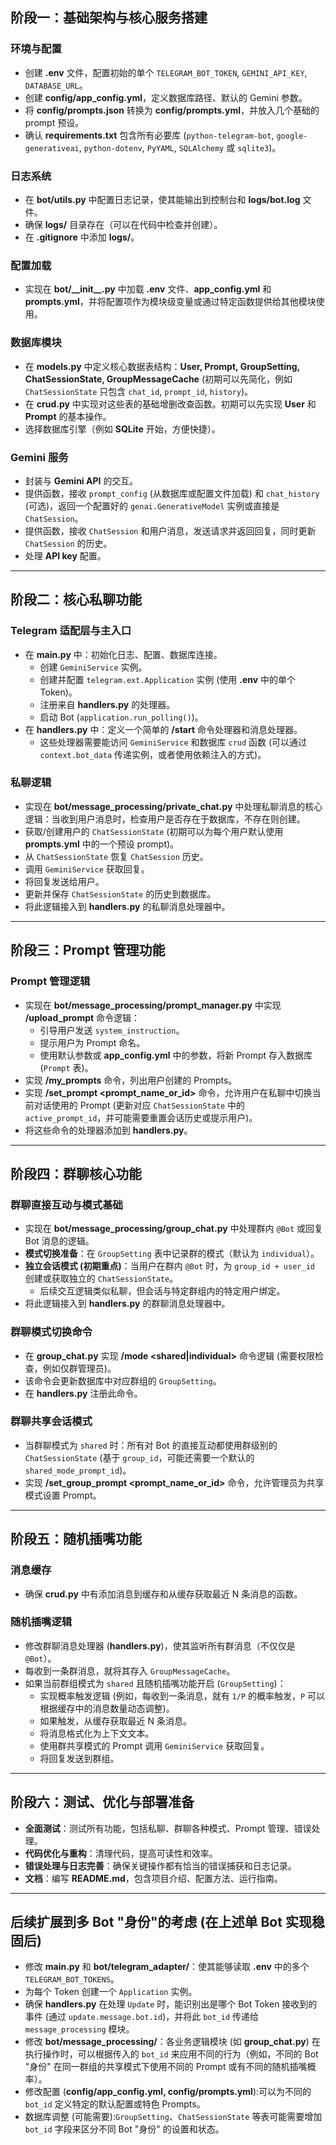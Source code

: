 ## 阶段一：基础架构与核心服务搭建

### 环境与配置

* 创建 **.env** 文件，配置初始的单个 `TELEGRAM_BOT_TOKEN`, `GEMINI_API_KEY`, `DATABASE_URL`。
* 创建 **config/app_config.yml**，定义数据库路径、默认的 Gemini 参数。
* 将 **config/prompts.json** 转换为 **config/prompts.yml**，并放入几个基础的 prompt 预设。
* 确认 **requirements.txt** 包含所有必要库 (`python-telegram-bot`, `google-generativeai`, `python-dotenv`, `PyYAML`, `SQLAlchemy` 或 `sqlite3`)。

### 日志系统

* 在 **bot/utils.py** 中配置日志记录，使其能输出到控制台和 **logs/bot.log** 文件。
* 确保 **logs/** 目录存在（可以在代码中检查并创建）。
* 在 **.gitignore** 中添加 **logs/**。

### 配置加载

* 实现在 **bot/\_\_init\_\_.py** 中加载 **.env** 文件、**app_config.yml** 和 **prompts.yml**，并将配置项作为模块级变量或通过特定函数提供给其他模块使用。

### 数据库模块

* 在 **models.py** 中定义核心数据表结构：**User, Prompt, GroupSetting, ChatSessionState, GroupMessageCache** (初期可以先简化，例如 `ChatSessionState` 只包含 `chat_id`, `prompt_id`, `history`)。
* 在 **crud.py** 中实现对这些表的基础增删改查函数。初期可以先实现 **User** 和 **Prompt** 的基本操作。
* 选择数据库引擎（例如 **SQLite** 开始，方便快捷）。

### Gemini 服务

* 封装与 **Gemini API** 的交互。
* 提供函数，接收 `prompt_config` (从数据库或配置文件加载) 和 `chat_history` (可选)，返回一个配置好的 `genai.GenerativeModel` 实例或直接是 `ChatSession`。
* 提供函数，接收 `ChatSession` 和用户消息，发送请求并返回回复，同时更新 `ChatSession` 的历史。
* 处理 **API key** 配置。

---

## 阶段二：核心私聊功能

### Telegram 适配层与主入口

* 在 **main.py** 中：初始化日志、配置、数据库连接。
    * 创建 `GeminiService` 实例。
    * 创建并配置 `telegram.ext.Application` 实例 (使用 **.env** 中的单个 Token)。
    * 注册来自 **handlers.py** 的处理器。
    * 启动 Bot (`application.run_polling()`)。
* 在 **handlers.py** 中：定义一个简单的 **/start** 命令处理器和消息处理器。
    * 这些处理器需要能访问 `GeminiService` 和数据库 `crud` 函数 (可以通过 `context.bot_data` 传递实例，或者使用依赖注入的方式)。

### 私聊逻辑

* 实现在 **bot/message_processing/private_chat.py** 中处理私聊消息的核心逻辑：当收到用户消息时，检查用户是否存在于数据库，不存在则创建。
* 获取/创建用户的 `ChatSessionState` (初期可以为每个用户默认使用 **prompts.yml** 中的一个预设 prompt)。
* 从 `ChatSessionState` 恢复 `ChatSession` 历史。
* 调用 `GeminiService` 获取回复。
* 将回复发送给用户。
* 更新并保存 `ChatSessionState` 的历史到数据库。
* 将此逻辑接入到 **handlers.py** 的私聊消息处理器中。

---

## 阶段三：Prompt 管理功能

### Prompt 管理逻辑

* 实现在 **bot/message_processing/prompt_manager.py** 中实现 **/upload\_prompt** 命令逻辑：
    * 引导用户发送 `system_instruction`。
    * 提示用户为 Prompt 命名。
    * 使用默认参数或 **app_config.yml** 中的参数，将新 Prompt 存入数据库 (`Prompt` 表)。
* 实现 **/my\_prompts** 命令，列出用户创建的 Prompts。
* 实现 **/set\_prompt <prompt_name_or_id>** 命令，允许用户在私聊中切换当前对话使用的 Prompt (更新对应 `ChatSessionState` 中的 `active_prompt_id`，并可能需要重置会话历史或提示用户)。
* 将这些命令的处理器添加到 **handlers.py**。

---

## 阶段四：群聊核心功能

### 群聊直接互动与模式基础

* 实现在 **bot/message_processing/group_chat.py** 中处理群内 `@Bot` 或回复 Bot 消息的逻辑。
* **模式切换准备**：在 `GroupSetting` 表中记录群的模式（默认为 `individual`）。
* **独立会话模式 (初期重点)**：当用户在群内 `@Bot` 时，为 `group_id + user_id` 创建或获取独立的 `ChatSessionState`。
    * 后续交互逻辑类似私聊，但会话与特定群组内的特定用户绑定。
* 将此逻辑接入到 **handlers.py** 的群聊消息处理器中。

### 群聊模式切换命令

* 在 **group_chat.py** 实现 **/mode <shared|individual>** 命令逻辑 (需要权限检查，例如仅群管理员)。
* 该命令会更新数据库中对应群组的 `GroupSetting`。
* 在 **handlers.py** 注册此命令。

### 群聊共享会话模式

* 当群聊模式为 `shared` 时：所有对 Bot 的直接互动都使用群级别的 `ChatSessionState` (基于 `group_id`，可能还需要一个默认的 `shared_mode_prompt_id`)。
* 实现 **/set\_group\_prompt <prompt_name_or_id>** 命令，允许管理员为共享模式设置 Prompt。

---

## 阶段五：随机插嘴功能

### 消息缓存

* 确保 **crud.py** 中有添加消息到缓存和从缓存获取最近 N 条消息的函数。

### 随机插嘴逻辑

* 修改群聊消息处理器 (**handlers.py**)，使其监听所有群消息（不仅仅是`@Bot`）。
* 每收到一条群消息，就将其存入 `GroupMessageCache`。
* 如果当前群组模式为 `shared` 且随机插嘴功能开启 (`GroupSetting`)：
    * 实现概率触发逻辑 (例如，每收到一条消息，就有 `1/P` 的概率触发，`P` 可以根据缓存中的消息数量动态调整)。
    * 如果触发，从缓存获取最近 N 条消息。
    * 将消息格式化为上下文文本。
    * 使用群共享模式的 Prompt 调用 `GeminiService` 获取回复。
    * 将回复发送到群组。

---

## 阶段六：测试、优化与部署准备

* **全面测试**：测试所有功能，包括私聊、群聊各种模式、Prompt 管理、错误处理。
* **代码优化与重构**：清理代码，提高可读性和效率。
* **错误处理与日志完善**：确保关键操作都有恰当的错误捕获和日志记录。
* **文档**：编写 **README.md**，包含项目介绍、配置方法、运行指南。

---

## 后续扩展到多 Bot "身份"的考虑 (在上述单 Bot 实现稳固后)

* 修改 **main.py** 和 **bot/telegram_adapter/**：使其能够读取 **.env** 中的多个 `TELEGRAM_BOT_TOKENS`。
* 为每个 Token 创建一个 `Application` 实例。
* 确保 **handlers.py** 在处理 `Update` 时，能识别出是哪个 Bot Token 接收到的事件 (通过 `update.message.bot.id`)，并将此 `bot_id` 传递给 `message_processing` 模块。
* 修改 **bot/message_processing/**：各业务逻辑模块 (如 **group_chat.py**) 在执行操作时，可以根据传入的 `bot_id` 来应用不同的行为（例如，不同的 Bot "身份" 在同一群组的共享模式下使用不同的 Prompt 或有不同的随机插嘴概率）。
* 修改配置 (**config/app_config.yml, config/prompts.yml**):可以为不同的 `bot_id` 定义特定的默认配置或特色 Prompts。
* 数据库调整 (可能需要):`GroupSetting`、`ChatSessionState` 等表可能需要增加 `bot_id` 字段来区分不同 Bot "身份" 的设置和状态。